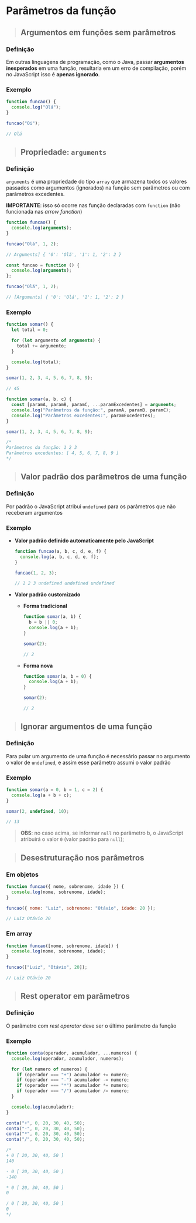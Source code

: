 # Parâmetros da função

> ## **Argumentos em funções sem parâmetros**

### **Definição**

Em outras linguagens de programação, como o Java, passar **argumentos inesperados** em uma função, resultaria em um erro de compilação, porém no JavaScript isso é **apenas ignorado**.

### **Exemplo**

```js
function funcao() {
  console.log("Olá");
}

funcao("Oi");

// Olá
```

> ## **Propriedade: `arguments`**

### **Definição**

`arguments` é uma propriedade do tipo `array` que armazena todos os valores passados como argumentos (ignorados) na função sem parâmetros ou com parâmetros excedentes.

**IMPORTANTE**: isso só ocorre nas função declaradas com `function` (não funcionada nas _arrow function_)

```js
function funcao() {
  console.log(arguments);
}

funcao("Olá", 1, 2);

// Arguments] { '0': 'Olá', '1': 1, '2': 2 }
```

```js
const funcao = function () {
  console.log(arguments);
};

funcao("Olá", 1, 2);

// [Arguments] { '0': 'Olá', '1': 1, '2': 2 }
```

### **Exemplo**

```js
function somar() {
  let total = 0;

  for (let argumento of arguments) {
    total += argumento;
  }

  console.log(total);
}

somar(1, 2, 3, 4, 5, 6, 7, 8, 9);

// 45
```

```js
function somar(a, b, c) {
  const [paramA, paramB, paramC, ...paramExcedentes] = arguments;
  console.log("Parâmetros da função:", paramA, paramB, paramC);
  console.log("Parâmetros excedentes:", paramExcedentes);
}

somar(1, 2, 3, 4, 5, 6, 7, 8, 9);

/*
Parâmetros da função: 1 2 3
Parâmetros excedentes: [ 4, 5, 6, 7, 8, 9 ]
*/
```

> ## **Valor padrão dos parâmetros de uma função**

### **Definição**

Por padrão o JavaScript atribui `undefined` para os parâmetros que não receberam argumentos

### **Exemplo**

- **Valor padrão definido automaticamente pelo JavaScript**

  ```js
  function funcao(a, b, c, d, e, f) {
    console.log(a, b, c, d, e, f);
  }

  funcao(1, 2, 3);

  // 1 2 3 undefined undefined undefined
  ```

- **Valor padrão customizado**

  - **Forma tradicional**

    ```js
    function somar(a, b) {
      b = b || 0;
      console.log(a + b);
    }

    somar(2);

    // 2
    ```

  - **Forma nova**

    ```js
    function somar(a, b = 0) {
      console.log(a + b);
    }

    somar(2);

    // 2
    ```

> ## **Ignorar argumentos de uma função**

### **Definição**

Para pular um argumento de uma função é necessário passar no argumento o valor de `undefined`, e assim esse parâmetro assumi o valor padrão

### **Exemplo**

```js
function somar(a = 0, b = 1, c = 2) {
  console.log(a + b + c);
}

somar(2, undefined, 10);

// 13
```

> **OBS**: no caso acima, se informar `null` no parâmetro b, o JavaScript atribuirá o valor `0` (valor padrão para `null`);

> ## **Desestruturação nos parâmetros**

### **Em objetos**

```js
function funcao({ nome, sobrenome, idade }) {
  console.log(nome, sobrenome, idade);
}

funcao({ nome: "Luiz", sobrenome: "Otávio", idade: 20 });

// Luiz Otávio 20
```

### **Em array**

```js
function funcao([nome, sobrenome, idade]) {
  console.log(nome, sobrenome, idade);
}

funcao(["Luiz", "Otávio", 20]);

// Luiz Otávio 20
```

> ## **Rest operator em parâmetros**

### **Definição**

O parâmetro com _rest operator_ deve ser o último parâmetro da função

### **Exemplo**

```js
function conta(operador, acumulador, ...numeros) {
  console.log(operador, acumulador, numeros);

  for (let numero of numeros) {
    if (operador === "+") acumulador += numero;
    if (operador === "-") acumulador -= numero;
    if (operador === "*") acumulador *= numero;
    if (operador === "/") acumulador /= numero;
  }

  console.log(acumulador);
}

conta("+", 0, 20, 30, 40, 50);
conta("-", 0, 20, 30, 40, 50);
conta("*", 0, 20, 30, 40, 50);
conta("/", 0, 20, 30, 40, 50);

/*
+ 0 [ 20, 30, 40, 50 ]
140

- 0 [ 20, 30, 40, 50 ]
-140

* 0 [ 20, 30, 40, 50 ]
0

/ 0 [ 20, 30, 40, 50 ]
0
*/
```
